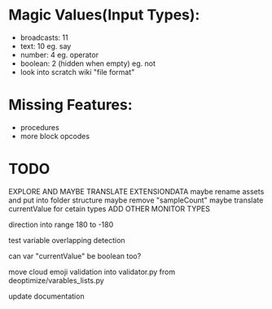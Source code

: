 # Magic Values(Input Types):
- broadcasts: 11
- text: 10 eg. say
- number: 4 eg. operator
- boolean: 2 (hidden when empty) eg. not
- look into scratch wiki "file format"

# Missing Features:
- procedures
- more block opcodes

# TODO
EXPLORE AND MAYBE TRANSLATE EXTENSIONDATA
maybe rename assets and put into folder structure
maybe remove "sampleCount"
maybe translate currentValue for cetain types
ADD OTHER MONITOR TYPES

direction into range 180 to -180

test variable overlapping detection

can var "currentValue" be boolean too?

move cloud emoji validation into validator.py from deoptimize/varables_lists.py

update documentation